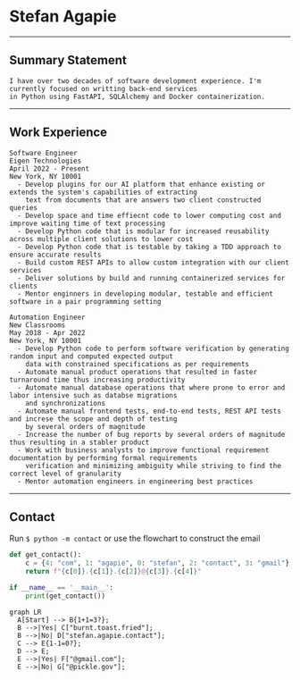 # Stefan Agapie
---

## **Summary Statement**
    I have over two decades of software development experience. I'm currently focused on writting back-end services
    in Python using FastAPI, SQLAlchemy and Docker containerization.

---

## **Work Experience**
```
Software Engineer
Eigen Technologies
April 2022 - Present
New York, NY 10001
  - Develop plugins for our AI platform that enhance existing or extends the system's capabilities of extracting 
    text from documents that are answers two client constructed queries
  - Develop space and time effiecnt code to lower computing cost and improve waiting time of text processing
  - Develop Python code that is modular for increased reusability across multiple client solutions to lower cost
  - Develop Python code that is testable by taking a TDD approach to ensure accurate results
  - Build custom REST APIs to allow custom integration with our client services
  - Deliver solutions by build and running containerized services for clients
  - Mentor enginners in developing modular, testable and efficient software in a pair programming setting
```
```
Automation Engineer
New Classrooms
May 2018 - Apr 2022
New York, NY 10001
  - Develop Python code to perform software verification by generating random input and computed expected output 
    data with constrained specifications as per requirements
  - Automate manual product operations that resulted in faster turnaround time thus increasing productivity
  - Automate manual database operations that where prone to error and labor intensive such as databse migrations 
    and synchronizations
  - Automate manual frontend tests, end-to-end tests, REST API tests and increse the scope and depth of testing 
    by several orders of magnitude
  - Increase the number of bug reports by several orders of magnitude thus resulting in a stabler product
  - Work with business analysts to improve functional requirement documentation by performing formal requirements 
    verification and minimizing ambiguity while striving to find the correct level of granularity
  - Mentor automation engineers in engineering best practices
```
    
---

## **Contact**
Run `$ python -m contact` or use the flowchart to construct the email

```python title="contact.py" linenums="1"
def get_contact():
    c = {4: "com", 1: "agapie", 0: "stefan", 2: "contact", 3: "gmail"}
    return f"{c[0]}.{c[1]}.{c[2]}@{c[3]}.{c[4]}"

if __name__ == '__main__':
    print(get_contact())
```
``` mermaid
graph LR
  A[Start] --> B{1+1=3?};
  B -->|Yes| C["burnt.toast.fried"];
  B -->|No| D["stefan.agapie.contact"];
  C --> E{1-1=0?};
  D --> E;
  E -->|Yes| F["@gmail.com"];
  E -->|No| G["@pickle.gov"];
```